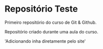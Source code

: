 # Repositório Teste
 Primeiro repositório do curso de Git & Github.

 Repositório criado durante uma aula do curso.

 'Adicionando inha diretamente pelo site'
